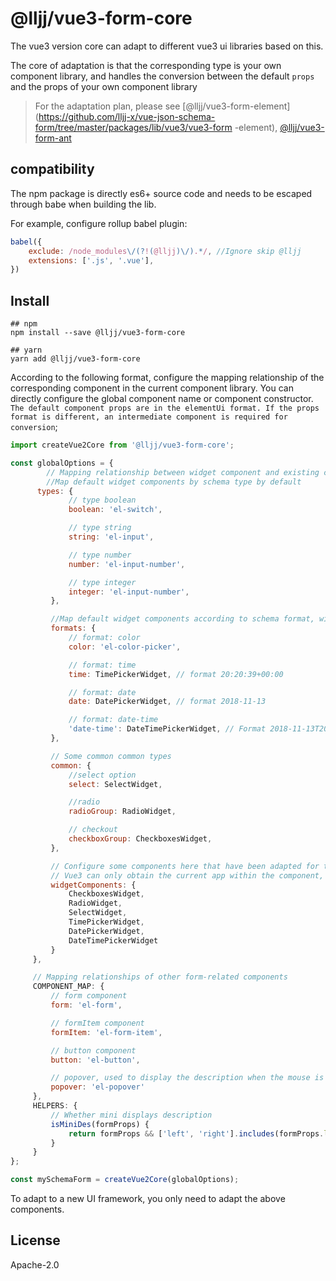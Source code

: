 # @lljj/vue3-form-core
The vue3 version core can adapt to different vue3 ui libraries based on this.

The core of adaptation is that the corresponding type is your own component library, and handles the conversion between the default `props` and the props of your own component library

> For the adaptation plan, please see [@lljj/vue3-form-element](https://github.com/lljj-x/vue-json-schema-form/tree/master/packages/lib/vue3/vue3-form -element), [@lljj/vue3-form-ant](https://github.com/lljj-x/vue-json-schema-form/tree/master/packages/lib/vue3/vue3-form-ant )


## compatibility
The npm package is directly es6+ source code and needs to be escaped through babe when building the lib.

For example, configure rollup babel plugin:

```js
babel({
    exclude: /node_modules\/(?!(@lljj)\/).*/, //Ignore skip @lljj
    extensions: ['.js', '.vue'],
})
```

## Install

```ssh
## npm
npm install --save @lljj/vue3-form-core

## yarn
yarn add @lljj/vue3-form-core
```


According to the following format, configure the mapping relationship of the corresponding component in the current component library. You can directly configure the global component name or component constructor. `The default component props are in the elementUi format. If the props format is different, an intermediate component is required for conversion`;
```js
import createVue2Core from '@lljj/vue3-form-core';

const globalOptions = {
        // Mapping relationship between widget component and existing component library    WIDGET_MAP: {
        //Map default widget components by schema type by default
      types: {
             // type boolean
             boolean: 'el-switch',

             // type string
             string: 'el-input',

             // type number
             number: 'el-input-number',

             // type integer
             integer: 'el-input-number',
         },

         //Map default widget components according to schema format, with priority higher than types
         formats: {
             // format: color
             color: 'el-color-picker',

             // format: time
             time: TimePickerWidget, // format 20:20:39+00:00

             // format: date
             date: DatePickerWidget, // format 2018-11-13

             // format: date-time
             'date-time': DateTimePickerWidget, // Format 2018-11-13T20:20:39+00:00
         },

         // Some common common types
         common: {
             //select option
             select: SelectWidget,

             //radio
             radioGroup: RadioWidget,

             // checkout
             checkboxGroup: CheckboxesWidget,
         },

         // Configure some components here that have been adapted for the current UI library. They will be automatically registered as global components at runtime. You do not need to register them as global components or configure them.
         // Vue3 can only obtain the current app within the component, so the registration time is in the form component setup, and it will only be registered once.
         widgetComponents: {
             CheckboxesWidget,
             RadioWidget,
             SelectWidget,
             TimePickerWidget,
             DatePickerWidget,
             DateTimePickerWidget
         }
     },

     // Mapping relationships of other form-related components
     COMPONENT_MAP: {
         // form component
         form: 'el-form',

         // formItem component
         formItem: 'el-form-item',

         // button component
         button: 'el-button',

         // popover, used to display the description when the mouse is moved into the left and right layout of formLable
         popover: 'el-popover'
     },
     HELPERS: {
         // Whether mini displays description
         isMiniDes(formProps) {
             return formProps && ['left', 'right'].includes(formProps.labselPosition);
         }
     }
};

const mySchemaForm = createVue2Core(globalOptions);

```

To adapt to a new UI framework, you only need to adapt the above components.

## License
Apache-2.0
